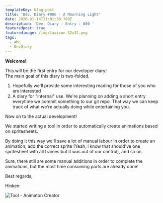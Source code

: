 ```yaml
---
templateKey: blog-post
title: 'Dev. Diary #000 - A Mourning Light'
date: 2020-01-14T21:01:30.780Z
description: 'Dev. Diary - Entry : 000 '
featuredpost: true
featuredimage: /img/favicon-32x32.png
tags:
  - AML
  - DevDiary
---
```

**Welcome!**



This will be the first entry for our developer diary!\
The main goal of this diary is two-folded.

1. Hopefully we'll provide some interesting reading for those of you who are interested
2. A diary for "internal" use. We're planning on adding a short entry everytime we commit something to our git repo. That way we can keep track of what we're actually doing while entertaining you.

Now on to the actual development!

We started writing a tool in order to automatically create animations based on spritesheets.

By doing it this way we'll save a lot of manual labour in order to create an animation, add the correct sprite (Yeah, I know that should've one spritesheet with all frames but it was out of our control), and so on.

Sure, there still are some manual additions in order to complete the animations, but the most time consuming parts are already done!



Best regards,

Hinken

![](/img/AnimationCreationTool.JPG "Tool - Animaton Creator")
